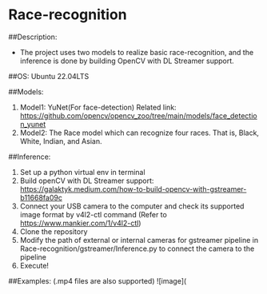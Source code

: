 # Race-recognition
##Description:
* The project uses two models to realize basic race-recognition, and the inference is done by building OpenCV with DL Streamer support.
>
##OS: Ubuntu 22.04LTS
>
##Models:
1. Model1: YuNet(For face-detection) Related link: https://github.com/opencv/opencv_zoo/tree/main/models/face_detection_yunet
2. Model2: The Race model which can recognize four races. That is, Black, White, Indian, and Asian.
>
##Inference:
1. Set up a python virtual env in terminal 
2. Build openCV with DL Streamer support: https://galaktyk.medium.com/how-to-build-opencv-with-gstreamer-b11668fa09c
3. Connect your USB camera to the computer and check its supported image format by v4l2-ctl command
   (Refer to https://www.mankier.com/1/v4l2-ctl)
4. Clone the repository
5. Modify the path of external or internal cameras for gstreamer pipeline in Race-recognition/gstreamer/Inference.py to connect the camera to the pipeline
6. Execute!
>
##Examples: (.mp4 files are also supported)
![image](
    
    


